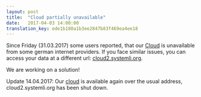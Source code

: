 ```yaml
---
layout: post
title:  "Cloud partially unavailable"
date:   2017-04-03 14:00:00
translation_key: ede1b180a1b3ee2847b83f469ea4ee18
---
```

Since Friday (31.03.2017) some users reported, that our [Cloud](https://cloud.systemli.org) is unavailable from some german internet providers.
If you face similar issues, you can access your data at a different url: [cloud2.systemli.org](https://cloud2.systemli.org). 

We are working on a solution!

Update 14.04.2017: Our [cloud](https://cloud.systemli.org) is available again over the usual address, cloud2.systemli.org has been shut down.
